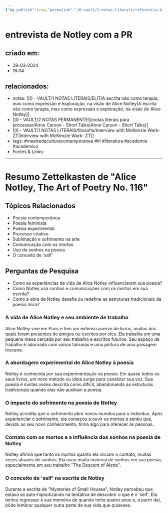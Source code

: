 ```yaml
---
{"dg-publish":true,"permalink":"/0-vault/1-notas-literais/referencia-bio/entrevista-de-notley-com-a-pr/","tags":["mestredeculturacontemporanea","lit","literatura","academia","academico"],"dgHomeLink":true,"dgShowLocalGraph":true,"dgShowFileTree":true,"dgEnableSearch":true,"noteIcon":""}
---
```


# entrevista de Notley com a PR

## criado em: 
- 28-03-2024
- 16:04
## relacionados:
- notas: [[0 - VAULT/1 NOTAS LITERAIS/ELIT/A escrita não como terapia, mas como expressão e exploração, na visão de Alice Notley\|A escrita não como terapia, mas como expressão e exploração, na visão de Alice Notley]]
- [[0 - VAULT/2 NOTAS PERMANENTES/notas literais para processar/Anne Carson - Short Talks\|Anne Carson - Short Talks]]
- [[0 - VAULT/1 NOTAS LITERAIS/filosofia/Interview with McKenzie Wark- ZT\|Interview with McKenzie Wark- ZT]]
- tags: #mestredeculturacontemporanea #lit #literatura #academia #academico 
- Fontes & Links: 
---
# Resumo Zettelkasten de "Alice Notley, The Art of Poetry No. 116"

## Tópicos Relacionados
- Poesia contemporânea
- Poesia feminista
- Poesia experimental
- Processo criativo
- Sublimação e sofrimento na arte
- Comunicação com os mortos
- Uso de sonhos na poesia
- O conceito de 'self'

## Perguntas de Pesquisa
- Como as experiências de vida de Alice Notley influenciaram sua poesia?
- Como Notley usa sonhos e comunicações com os mortos em sua escrita?
- Como a obra de Notley desafia ou redefine as estruturas tradicionais da poesia lírica?

### A vida de Alice Notley e seu ambiente de trabalho
Alice Notley vive em Paris e tem um extenso acervo de livros, muitos dos quais foram presentes de amigos ou escritos por eles. Ela trabalha em uma pequena mesa cercada por seu trabalho e escritos futuros. Seu espaço de trabalho é adornado com vários talismãs e uma pintura de uma paisagem toscana.

### A abordagem experimental de Alice Notley à poesia
Notley é conhecida por sua experimentação na poesia. Em quase todos os seus livros, um novo método ou ideia surge para canalizar sua voz. Sua poesia é muitas vezes descrita como difícil, abandonando as estruturas tradicionais quando elas não auxiliam a poesia.

### O impacto do sofrimento na poesia de Notley
Notley acredita que o sofrimento abre novos mundos para o indivíduo. Após experienciar o sofrimento, ela começou a ouvir os mortos e sentiu que, devido ao seu novo conhecimento, tinha algo para oferecer às pessoas.

### Contato com os mortos e a influência dos sonhos na poesia de Notley
Notley afirma que tanto os mortos quanto ela iniciam o contato, muitas vezes através de sonhos. Ela usou muito material de sonhos em sua poesia, especialmente em seu trabalho "The Descent of Alette".

### O conceito de 'self' na escrita de Notley
Durante a escrita de "Mysteries of Small Houses", Notley percebeu que estava se auto-hipnotizando na tentativa de descobrir o que é o 'self'. Ela tentou regressar à sua memória de quando tinha quatro anos e, a partir daí, pôde lembrar qualquer outra parte de sua vida que quisesse.